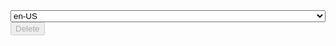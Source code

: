 <link href="https://unpkg.com/bootstrap-table@1.16.0/dist/bootstrap-table.min.css" rel="stylesheet">

<script src="https://unpkg.com/tableexport.jquery.plugin/tableExport.min.js"></script>
<script src="https://unpkg.com/bootstrap-table@1.16.0/dist/bootstrap-table.min.js"></script>
<script src="https://unpkg.com/bootstrap-table@1.16.0/dist/bootstrap-table-locale-all.min.js"></script>
<script src="https://unpkg.com/bootstrap-table@1.16.0/dist/extensions/export/bootstrap-table-export.min.js"></script>

<style>
  .select,
  #locale {
    width: 100%;
  }
  .like {
    margin-right: 10px;
  }
</style>

<div class="select">
  <select class="form-control" id="locale">
    <option value="af-ZA">af-ZA</option>
    <option value="ar-SA">ar-SA</option>
    <option value="ca-ES">ca-ES</option>
    <option value="cs-CZ">cs-CZ</option>
    <option value="da-DK">da-DK</option>
    <option value="de-DE">de-DE</option>
    <option value="el-GR">el-GR</option>
    <option value="en-US" selected>en-US</option>
    <option value="es-AR">es-AR</option>
    <option value="es-CL">es-CL</option>
    <option value="es-CR">es-CR</option>
    <option value="es-ES">es-ES</option>
    <option value="es-MX">es-MX</option>
    <option value="es-NI">es-NI</option>
    <option value="es-SP">es-SP</option>
    <option value="et-EE">et-EE</option>
    <option value="eu-EU">eu-EU</option>
    <option value="fa-IR">fa-IR</option>
    <option value="fi-FI">fi-FI</option>
    <option value="fr-BE">fr-BE</option>
    <option value="fr-FR">fr-FR</option>
    <option value="he-IL">he-IL</option>
    <option value="hr-HR">hr-HR</option>
    <option value="hu-HU">hu-HU</option>
    <option value="id-ID">id-ID</option>
    <option value="it-IT">it-IT</option>
    <option value="ja-JP">ja-JP</option>
    <option value="ka-GE">ka-GE</option>
    <option value="ko-KR">ko-KR</option>
    <option value="ms-MY">ms-MY</option>
    <option value="nb-NO">nb-NO</option>
    <option value="nl-NL">nl-NL</option>
    <option value="pl-PL">pl-PL</option>
    <option value="pt-BR">pt-BR</option>
    <option value="pt-PT">pt-PT</option>
    <option value="ro-RO">ro-RO</option>
    <option value="ru-RU">ru-RU</option>
    <option value="sk-SK">sk-SK</option>
    <option value="sv-SE">sv-SE</option>
    <option value="th-TH">th-TH</option>
    <option value="tr-TR">tr-TR</option>
    <option value="uk-UA">uk-UA</option>
    <option value="ur-PK">ur-PK</option>
    <option value="uz-Latn-UZ">uz-Latn-UZ</option>
    <option value="vi-VN">vi-VN</option>
    <option value="zh-CN">zh-CN</option>
    <option value="zh-TW">zh-TW</option>
  </select>
</div>

<div id="toolbar">
  <button id="remove" class="btn btn-danger" disabled>
    <i class="glyphicon glyphicon-remove"></i> Delete
  </button>
</div>
<table
  id="table"
  data-toolbar="#toolbar"
  data-search="false"
  data-show-refresh="false"
  data-show-toggle="true"
  data-show-fullscreen="true"
  data-show-columns="true"
  data-show-columns-toggle-all="true"
  data-detail-view="true"
  data-show-export="false"
  data-click-to-select="true"
  data-detail-formatter="detailFormatter"
  data-minimum-count-columns="2"
  data-show-pagination-switch="true"
  data-pagination="true"
  data-id-field="id"
  data-page-list="[10, 25, 50, 100, all]"
  data-show-footer="true"
  data-side-pagination="server"
  data-url="https://examples.wenzhixin.net.cn/examples/bootstrap_table/data"
  data-response-handler="responseHandler">
</table>

<script>
  var $table = $('#table')
  var $remove = $('#remove')
  var selections = []

  function getIdSelections() {
    return $.map($table.bootstrapTable('getSelections'), function (row) {
      return row.id
    })
  }

  function responseHandler(res) {
    $.each(res.rows, function (i, row) {
      row.state = $.inArray(row.id, selections) !== -1
    })
    return res
  }

  function detailFormatter(index, row) {
    var html = []
    $.each(row, function (key, value) {
      html.push('<p><b>' + key + ':</b> ' + value + '</p>')
    })
    return html.join('')
  }

  function operateFormatter(value, row, index) {
    return [
      '<a class="like" href="javascript:void(0)" title="Like">',
      '<i class="fa fa-heart"></i>',
      '</a>  ',
      '<a class="remove" href="javascript:void(0)" title="Remove">',
      '<i class="fa fa-trash"></i>',
      '</a>'
    ].join('')
  }

  window.operateEvents = {
    'click .like': function (e, value, row, index) {
      alert('You click like action, row: ' + JSON.stringify(row))
    },
    'click .remove': function (e, value, row, index) {
      $table.bootstrapTable('remove', {
        field: 'id',
        values: [row.id]
      })
    }
  }

  function totalTextFormatter(data) {
    return 'Total'
  }

  function totalNameFormatter(data) {
    return data.length
  }

  function totalPriceFormatter(data) {
    var field = this.field
    return '$' + data.map(function (row) {
      return +row[field].substring(1)
    }).reduce(function (sum, i) {
      return sum + i
    }, 0)
  }

  function initTable() {
    $table.bootstrapTable('destroy').bootstrapTable({
      height: 550,
      locale: $('#locale').val(),
      columns: [
        [{
          field: 'state',
          checkbox: true,
          rowspan: 2,
          align: 'center',
          valign: 'middle'
        }, {
          title: 'Item ID',
          field: 'id',
          rowspan: 2,
          align: 'center',
          valign: 'middle',
          sortable: true,
          footerFormatter: totalTextFormatter
        }, {
          title: 'Item Detail',
          colspan: 3,
          align: 'center'
        }],
        [{
          field: 'name',
          title: 'Item Name',
          sortable: true,
          footerFormatter: totalNameFormatter,
          align: 'center'
        }, {
          field: 'price',
          title: 'Item Price',
          sortable: true,
          align: 'center',
          footerFormatter: totalPriceFormatter
        }, {
          field: 'operate',
          title: 'Item Operate',
          align: 'center',
          clickToSelect: false,
          events: window.operateEvents,
          formatter: operateFormatter
        }]
      ]
    })
    $table.on('check.bs.table uncheck.bs.table ' +
      'check-all.bs.table uncheck-all.bs.table',
    function () {
      $remove.prop('disabled', !$table.bootstrapTable('getSelections').length)

      // save your data, here just save the current page
      selections = getIdSelections()
      // push or splice the selections if you want to save all data selections
    })
    $table.on('all.bs.table', function (e, name, args) {
      console.log(name, args)
    })
    $remove.click(function () {
      var ids = getIdSelections()
      $table.bootstrapTable('remove', {
        field: 'id',
        values: ids
      })
      $remove.prop('disabled', true)
    })
  }

  $(function() {
    initTable()

    $('#locale').change(initTable)
  })
</script>